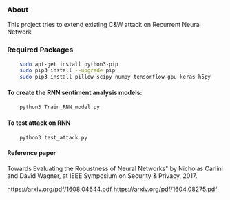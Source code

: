 ### About

This project tries to extend existing C&W attack on Recurrent Neural Network


### Required Packages

```bash
    sudo apt-get install python3-pip
    sudo pip3 install --upgrade pip
    sudo pip3 install pillow scipy numpy tensorflow-gpu keras h5py
```
   
#### To create the RNN sentiment analysis models:

```bash
    python3 Train_RNN_model.py
```

#### To test attack on RNN

```bash
    python3 test_attack.py
```

#### Reference paper

Towards Evaluating the Robustness of Neural Networks" by Nicholas Carlini and David Wagner, at IEEE Symposium on Security &
Privacy, 2017.

https://arxiv.org/pdf/1608.04644.pdf
https://arxiv.org/pdf/1604.08275.pdf
